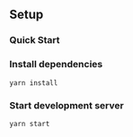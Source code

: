 ## Setup
 ### Quick Start 
 ### Install dependencies
  `yarn install`
 ### Start development server 
  `yarn start`